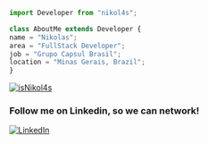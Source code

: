 ```js
import Developer from "nikol4s";

class AboutMe extends Developer {
name = "Nikolas";
area = "FullStack Developer";
job = "Grupo Capsul Brasil";
location = "Minas Gerais, Brazil";
}
```
[![isNikol4s](https://github-readme-stats.vercel.app/api/top-langs/?username=isNikol4s&layout=compact)](https://github.com/anuraghazra/github-readme-stats)

### Follow me on Linkedin, so we can network!
[![LinkedIn](https://img.shields.io/badge/LinkedIn-0077B5?style=for-the-badge&logo=linkedin&logoColor=white)](https://www.linkedin.com/in/nikol4s)
